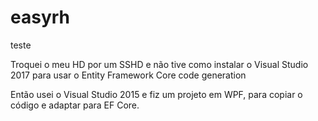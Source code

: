# easyrh
teste

Troquei o meu HD por um SSHD e não tive como instalar o Visual Studio 2017 para usar o Entity Framework Core code generation

Então usei o Visual Studio 2015 e fiz um projeto em WPF, para copiar o código e adaptar para EF Core.
